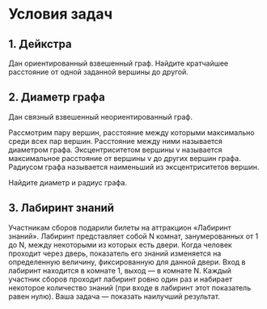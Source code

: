 # Условия задач

## 1. Дейкстра

Дан ориентированный взвешенный граф. Найдите кратчайшее расстояние от одной заданной вершины до другой.

## 2. Диаметр графа

Дан связный взвешенный неориентированный граф.

Рассмотрим пару вершин, расстояние между которыми максимально среди всех пар вершин. Расстояние между ними называется диаметром графа. Эксцентриситетом вершины v называется максимальное расстояние от вершины v до других вершин графа. Радиусом графа называется наименьший из эксцентриситетов вершин.

Найдите диаметр и радиус графа.

## 3. Лабиринт знаний

Участникам сборов подарили билеты на аттракцион «Лабиринт знаний». Лабиринт представляет собой N комнат, занумерованных от 1 до N, между некоторыми из которых есть двери. Когда человек проходит через дверь, показатель его знаний изменяется на определенную величину, фиксированную для данной двери. Вход в лабиринт находится в комнате 1, выход — в комнате N. Каждый участник сборов проходит лабиринт ровно один раз и набирает некоторое количество знаний (при входе в лабиринт этот показатель равен нулю). Ваша задача — показать наилучший результат.